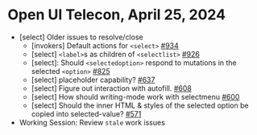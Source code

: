 Open UI Telecon, April 25, 2024
===================================
  * [select] Older issues to resolve/close
     * [invokers] Default actions for `<select>` [#934](https://github.com/openui/open-ui/issues/934)
     * [select] `<label>`s as children of `<selectlist>` [#926](https://github.com/openui/open-ui/issues/926)
     * [select]: Should `<selectedoption>` respond to mutations in the selected `<option>` [#825](https://github.com/openui/open-ui/issues/825)
     * [select] placeholder capability? [#637](https://github.com/openui/open-ui/issues/637)
     * [select] Figure out interaction with autofill. [#608](https://github.com/openui/open-ui/issues/608)
     * [select] How should writing-mode work with selectmenu [#600](https://github.com/openui/open-ui/issues/600)
     * [select] Should the inner HTML & styles of the selected option be copied into selected-value? [#571](https://github.com/openui/open-ui/issues/571)
  * Working Session: Review `stale` work issues
